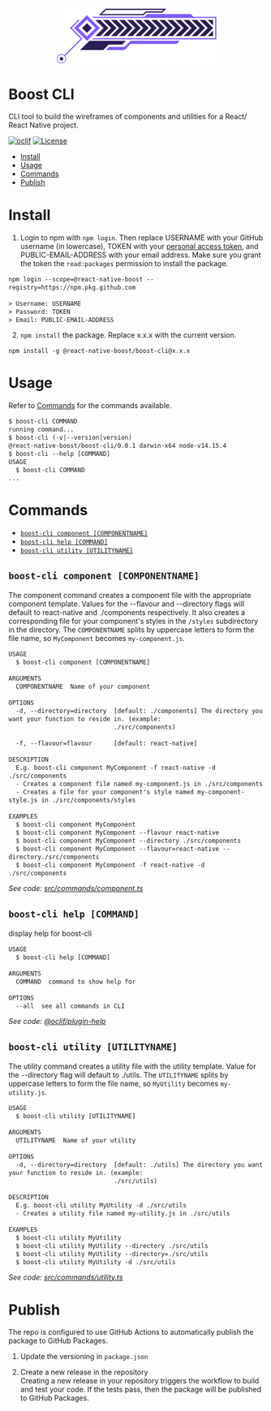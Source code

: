 <h3 align="center">
  <img src="./boost-cli.png" width="315" /><br/>
</h3>

# Boost CLI

CLI tool to build the wireframes of components and utilities for a React/ React Native project.

[![oclif](https://img.shields.io/badge/cli-oclif-brightgreen.svg)](https://oclif.io)
[![License](https://img.shields.io/npm/l/boost-cli.svg)](https://github.com/React-Native-Boost/boost-cli/blob/master/package.json)

<!-- toc -->
* [Install](#install)
* [Usage](#usage)
* [Commands](#commands)
* [Publish](#publish)
<!-- tocstop -->

# Install
<!--install-->
1. Login to npm with `npm login`. Then replace USERNAME with your GitHub username (in lowercase), TOKEN with your [personal access token](https://docs.github.com/en/github/authenticating-to-github/creating-a-personal-access-token), and PUBLIC-EMAIL-ADDRESS with your email address. Make sure you grant the token the `read:packages` permission to install the package.

```
npm login --scope=@react-native-boost --registry=https://npm.pkg.github.com

> Username: USERNAME
> Password: TOKEN
> Email: PUBLIC-EMAIL-ADDRESS
```

2. `npm install` the package. Replace x.x.x with the current version.

```
npm install -g @react-native-boost/boost-cli@x.x.x
```
<!-- installstop -->

# Usage
Refer to [Commands](#commands) for the commands available.
<!-- usage -->
```sh-session
$ boost-cli COMMAND
running command...
$ boost-cli (-v|--version|version)
@react-native-boost/boost-cli/0.0.1 darwin-x64 node-v14.15.4
$ boost-cli --help [COMMAND]
USAGE
  $ boost-cli COMMAND
...
```
<!-- usagestop -->

# Commands
<!-- commands -->
* [`boost-cli component [COMPONENTNAME]`](#boost-cli-component-componentname)
* [`boost-cli help [COMMAND]`](#boost-cli-help-command)
* [`boost-cli utility [UTILITYNAME]`](#boost-cli-utility-utilityname)

## `boost-cli component [COMPONENTNAME]`

The component command creates a component file with the appropriate component template. Values for the --flavour and --directory flags will default to react-native and ./components respectively. It also creates a corresponding file for your component's styles in the `/styles` subdirectory in the directory. The `COMPONENTNAME` splits by uppercase letters to form the file name, so `MyComponent` becomes `my-component.js`.

```
USAGE
  $ boost-cli component [COMPONENTNAME]

ARGUMENTS
  COMPONENTNAME  Name of your component

OPTIONS
  -d, --directory=directory  [default: ./components] The directory you want your function to reside in. (example:
                             ./src/components)

  -f, --flavour=flavour      [default: react-native]

DESCRIPTION
  E.g. boost-cli component MyComponent -f react-native -d ./src/components
  - Creates a component file named my-component.js in ./src/components
  - Creates a file for your component's style named my-component-style.js in ./src/components/styles

EXAMPLES
  $ boost-cli component MyComponent
  $ boost-cli component MyComponent --flavour react-native
  $ boost-cli component MyComponent --directory ./src/components
  $ boost-cli component MyComponent --flavour=react-native --directory./src/components
  $ boost-cli component MyComponent -f react-native -d ./src/components
```

_See code: [src/commands/component.ts](https://github.com/React-Native-Boost/boost-cli/blob/v0.0.1/src/commands/component.ts)_

## `boost-cli help [COMMAND]`

display help for boost-cli

```
USAGE
  $ boost-cli help [COMMAND]

ARGUMENTS
  COMMAND  command to show help for

OPTIONS
  --all  see all commands in CLI
```

_See code: [@oclif/plugin-help](https://github.com/oclif/plugin-help/blob/v3.2.2/src/commands/help.ts)_

## `boost-cli utility [UTILITYNAME]`

The utility command creates a utility file with the utility template. Value for the --directory flag will default to ./utils. The `UTILITYNAME` splits by uppercase letters to form the file name, so `MyUtility` becomes `my-utility.js`.

```
USAGE
  $ boost-cli utility [UTILITYNAME]

ARGUMENTS
  UTILITYNAME  Name of your utility

OPTIONS
  -d, --directory=directory  [default: ./utils] The directory you want your function to reside in. (example:
                             ./src/utils)

DESCRIPTION
  E.g. boost-cli utility MyUtility -d ./src/utils
  - Creates a utility file named my-utility.js in ./src/utils

EXAMPLES
  $ boost-cli utility MyUtility
  $ boost-cli utility MyUtility --directory ./src/utils
  $ boost-cli utility MyUtility --directory=./src/utils
  $ boost-cli utility MyUtility -d ./src/utils
```

_See code: [src/commands/utility.ts](https://github.com/React-Native-Boost/boost-cli/blob/v0.0.1/src/commands/utility.ts)_
<!-- commandsstop -->

# Publish
<!--publish-->
The repo is configured to use GitHub Actions to automatically publish the package to GitHub Packages.

1. Update the versioning in `package.json`

2. Create a new release in the repository\
Creating a new release in your repository triggers the workflow to build and test your code. If the tests pass, then the package will be published to GitHub Packages.
<!-- publishstop -->
